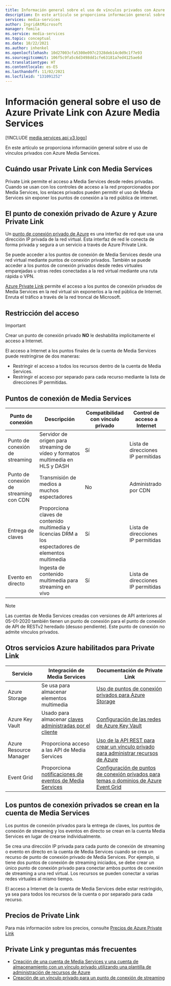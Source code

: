```yaml
---
title: Información general sobre el uso de vínculos privados con Azure Media Services
description: En este artículo se proporciona información general sobre el uso de vínculos privados con Azure Media Services.
services: media-services
author: IngridAtMicrosoft
manager: femila
ms.service: media-services
ms.topic: conceptual
ms.date: 10/22/2021
ms.author: inhenkel
ms.openlocfilehash: 10d27003cfa5300e097c2328deb14c0d9c1f7e93
ms.sourcegitcommit: 106f5c9fa5c6d3498dd1cfe63181a7ed4125ae6d
ms.translationtype: HT
ms.contentlocale: es-ES
ms.lasthandoff: 11/02/2021
ms.locfileid: "131091252"
---
```

# <a name="overview-of-using-azure-private-link-with-azure-media-services"></a>Información general sobre el uso de Azure Private Link con Azure Media Services

[!INCLUDE [media services api v3 logo](./includes/v3-hr.md)]

En este artículo se proporciona información general sobre el uso de vínculos privados con Azure Media Services.

## <a name="when-to-use-private-link-with-media-services"></a>Cuándo usar Private Link con Media Services

Private Link permite el acceso a Media Services desde redes privadas. Cuando se usan con los controles de acceso a la red proporcionados por Media Services, los enlaces privados pueden permitir el uso de Media Services sin exponer los puntos de conexión a la red pública de internet.

## <a name="azure-private-endpoint-and-azure-private-link"></a>El punto de conexión privado de Azure y Azure Private Link

Un [punto de conexión privado de Azure](/private-link/private-endpoint-overview) es una interfaz de red que usa una dirección IP privada de la red virtual.  Esta interfaz de red le conecta de forma privada y segura a un servicio a través de Azure Private Link.

Se puede acceder a los puntos de conexión de Media Services desde una red virtual mediante puntos de conexión privados. También se puede acceder a los puntos de conexión privados desde redes virtuales emparejadas u otras redes conectadas a la red virtual mediante una ruta rápida o VPN.

[Azure Private Link](/private-link/) permite el acceso a los puntos de conexión privados de Media Services en la red virtual sin exponerlos a la red pública de Internet. Enruta el tráfico a través de la red troncal de Microsoft.

## <a name="restricting-access"></a>Restricción del acceso

> [!Important]
> Crear un punto de conexión privado **NO** le deshabilita implícitamente el acceso a Internet.

El acceso a Internet a los puntos finales de la cuenta de Media Services puede restringirse de dos maneras:

- Restringir el acceso a todos los recursos dentro de la cuenta de Media Services.
- Restringir el acceso por separado para cada recurso mediante la lista de direcciones IP permitidas.

## <a name="media-services-endpoints"></a>Puntos de conexión de Media Services

| Punto de conexión                    | Descripción                                                               | Compatibilidad con vínculo privado | Control de acceso a Internet |
| --------------------------- | ------------------------------------------------------------------------- | --------------------- | ----------------------- |
| Punto de conexión de streaming          | Servidor de origen para streaming de vídeo y formatos multimedia en HLS y DASH | Sí                   | Lista de direcciones IP permitidas            |
| Punto de conexión de streaming con CDN | Transmisión de medios a muchos espectadores                                              | No                    | Administrado por CDN          |
| Entrega de claves                | Proporciona claves de contenido multimedia y licencias DRM a los espectadores de elementos multimedia             | Sí                   | Lista de direcciones IP permitidas            |
| Evento en directo                  | Ingesta de contenido multimedia para streaming en vivo                                  | Sí                   | Lista de direcciones IP permitidas            |

> [!NOTE]
> Las cuentas de Media Services creadas con versiones de API anteriores al 05-01-2020 también tienen un punto de conexión para el punto de conexión de API de RESTv2 heredado (desuso pendiente).  Este punto de conexión no admite vínculos privados.

## <a name="other-private-link-enabled-azure-services"></a>Otros servicios Azure habilitados para Private Link

| Servicio                | Integración de Media Services                      | Documentación de Private Link |
| ---------------------- | ----------------------------------------------- | -------------------------- |
| Azure Storage          | Se usa para almacenar elementos multimedia                             | [Uso de puntos de conexión privados para Azure Storage](/storage/common/storage-private-endpoints) |
| Azure Key Vault        | Usado para almacenar [claves administradas por el cliente](security-customer-managed-keys-portal-tutorial.md)             | [Configuración de las redes de Azure Key Vault](/key-vault/general/how-to-azure-key-vault-network-security) |
| Azure Resource Manager | Proporciona acceso a las API de Media Services          | [Uso de la API REST para crear un vínculo privado para administrar recursos de Azure](/azure-resource-manager/management/create-private-link-access-rest) |
| Event Grid             | Proporciona [notificaciones de eventos de Media Services](./monitoring/job-state-events-cli-how-to.md) | [Configuración de puntos de conexión privados para temas o dominios de Azure Event Grid](/event-grid/configure-private-endpoints)  |

## <a name="private-endpoints-are-created-on-the-media-services-account"></a>Los puntos de conexión privados se crean en la cuenta de Media Services

Los puntos de conexión privados para la entrega de claves, los puntos de conexión de streaming y los eventos en directo se crean en la cuenta Media Services en lugar de crearse individualmente.

Se crea una dirección IP privada para cada punto de conexión de streaming o evento en directo en la cuenta de Media Services cuando se crea un recurso de punto de conexión privado de Media Services. Por ejemplo, si tiene dos puntos de conexión de streaming iniciados, se debe crear un único punto de conexión privado para conectar ambos puntos de conexión de streaming a una red virtual. Los recursos se pueden conectar a varias redes virtuales al mismo tiempo.

El acceso a Internet de la cuenta de Media Services debe estar restringido, ya sea para todos los recursos de la cuenta o por separado para cada recurso.

## <a name="private-link-pricing"></a>Precios de Private Link
Para más información sobre los precios, consulte [Precios de Azure Private Link](https://azure.microsoft.com/pricing/details/private-link)

## <a name="private-link-how-tos-and-faqs"></a>Private Link y preguntas más frecuentes

- [Creación de una cuenta de Media Services y una cuenta de almacenamiento con un vínculo privado utilizando una plantilla de administración de recursos de Azure](security-private-link-arm-how-to.md)
- [Creación de un vínculo privado para un punto de conexión de streaming](security-private-link-streaming-endpoint-how-to.md)
